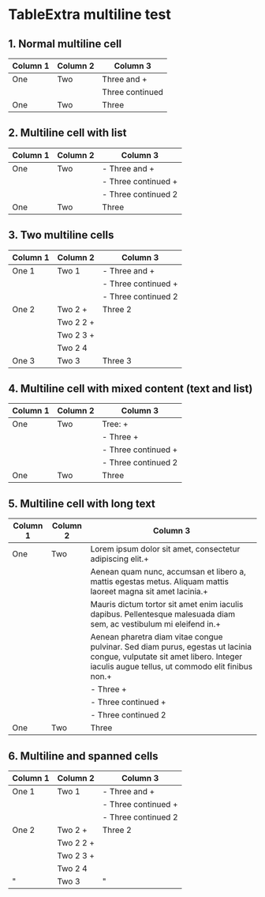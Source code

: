 # TableExtra multiline test

## 1. Normal multiline cell

Column 1  | Column 2  | Column 3
----------|-----------|------------
One       | Two       | Three and        +
          |           | Three continued
One       | Two       | Three

## 2. Multiline cell with list

Column 1  | Column 2  | Column 3
----------|-----------|------------
One       | Two       | - Three and        +
          |           | - Three continued  +
          |           | - Three continued 2
One       | Two       | Three

## 3. Two multiline cells

Column 1  | Column 2  | Column 3
----------|-----------|------------
One 1     | Two 1     | - Three and        +
          |           | - Three continued  +
          |           | - Three continued 2
One 2     | Two 2 +   | Three 2
          | Two 2 2 + | 
          | Two 2 3 + |
          | Two 2 4   |          
One 3     | Two 3     | Three 3


## 4. Multiline cell with mixed content (text and list)

Column 1  | Column 2  | Column 3
----------|-----------|------------
One       | Two       | Tree: +
          |           | - Three            +
          |           | - Three continued  +          
          |           | - Three continued 2
One       | Two       | Three

## 5. Multiline cell with long text

Column 1  | Column 2  | Column 3
----------|-----------|------------
One       | Two       | Lorem ipsum dolor sit amet, consectetur adipiscing elit.+ 
          |           | Aenean quam nunc, accumsan et libero a, mattis egestas metus. Aliquam mattis laoreet magna sit amet lacinia.+ 
          |           | Mauris dictum tortor sit amet enim iaculis dapibus. Pellentesque malesuada diam sem, ac vestibulum mi eleifend in.+ 
          |           | Aenean pharetra diam vitae congue pulvinar. Sed diam purus, egestas ut lacinia congue, vulputate sit amet libero. Integer iaculis augue tellus, ut commodo elit finibus non.+
          |           | - Three            +
          |           | - Three continued  +          
          |           | - Three continued 2
One       | Two       | Three

## 6. Multiline and spanned cells

Column 1  | Column 2  | Column 3
----------|-----------|------------
One 1     | Two 1     | - Three and        +
          |           | - Three continued  +
          |           | - Three continued 2
One 2     | Two 2 +   | Three 2
          | Two 2 2 + | 
          | Two 2 3 + |
          | Two 2 4   |          
"         | Two 3     | "
